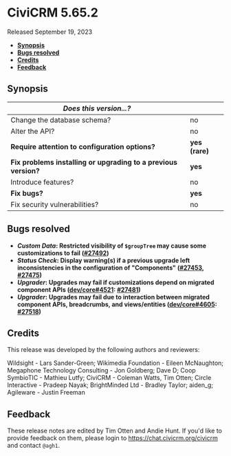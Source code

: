 # CiviCRM 5.65.2

Released September 19, 2023

- **[Synopsis](#synopsis)**
- **[Bugs resolved](#bugs)**
- **[Credits](#credits)**
- **[Feedback](#feedback)**

## <a name="synopsis"></a>Synopsis

| *Does this version...?*                                         |          |
| --------------------------------------------------------------- | -------- |
| Change the database schema?                                     | no       |
| Alter the API?                                                  | no       |
| **Require attention to configuration options?**                 | **yes (rare)** |
| **Fix problems installing or upgrading to a previous version?** | **yes**  |
| Introduce features?                                             | no       |
| **Fix bugs?**                                                   | **yes**  |
| Fix security vulnerabilities?                                   | no       |

## <a name="bugs"></a>Bugs resolved

* **_Custom Data_: Restricted visibility of `$groupTree` may cause some customizations to fail ([#27492](https://github.com/civicrm/civicrm-core/pull/27492))**
* **_Status Check_: Display warning(s) if a previous upgrade left inconsistencies in the configuration of "Components" ([#27453](https://github.com/civicrm/civicrm-core/pull/27453), [#27475](https://github.com/civicrm/civicrm-core/pull/27475))**
* **_Upgrader_: Upgrades may fail if customizations depend on migrated component APIs ([dev/core#4521](https://lab.civicrm.org/dev/core/-/issues/4521): [#27481](https://github.com/civicrm/civicrm-core/pull/27481))**
* **_Upgrader_: Upgrades may fail due to interaction between migrated component APIs, breadcrumbs, and views/entities ([dev/core#4605](https://lab.civicrm.org/dev/core/-/issues/4605): [#27518](https://github.com/civicrm/civicrm-core/pull/27518))**

## <a name="credits"></a>Credits

This release was developed by the following authors and reviewers:

Wildsight - Lars Sander-Green; Wikimedia Foundation - Eileen McNaughton; Megaphone
Technology Consulting - Jon Goldberg; Dave D; Coop SymbioTIC - Mathieu Lutfy; CiviCRM -
Coleman Watts, Tim Otten; Circle Interactive - Pradeep Nayak; BrightMinded Ltd - Bradley
Taylor; aiden_g; Agileware - Justin Freeman

## <a name="feedback"></a>Feedback

These release notes are edited by Tim Otten and Andie Hunt.  If you'd like to
provide feedback on them, please login to https://chat.civicrm.org/civicrm and
contact `@agh1`.
